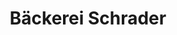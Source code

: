 ---
title: "Bäckerei Schrader"
url: /buchholz-in-der-nordheide/baeckerei-schrader/
shop: Bäckerei
---
